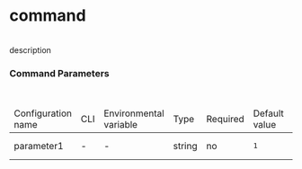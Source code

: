 <h1>command</h1>
<br/>
<div>
description
</div> <h3>Command Parameters</h3>
<br/>
<table> <thead><tr> <td>Configuration name</td> <td>CLI</td> <td>Environmental variable</td> <td>Type</td> <td>Required</td> <td>Default value</td> <td>Description</td> </tr></thead> <tr> <td>parameter1</td> <td>-</td> <td>-</td> <td>string</td> <td>no</td> <td><pre>1</pre></td> <td>parameter1 description</td> </tr>
</table>
